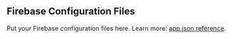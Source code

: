 
## Firebase Configuration Files

Put your Firebase configuration files here. Learn more: [app.json reference](https://docs.expo.io/versions/latest/config/app/#googleservicesfile).
